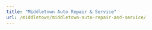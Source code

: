 ```yaml
---
title: "Middletown Auto Repair & Service"
url: /middletown/middletown-auto-repair-and-service/
---
```

